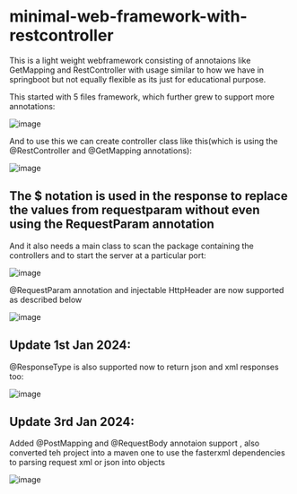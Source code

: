 # minimal-web-framework-with-restcontroller

This is a light weight webframework consisting of annotaions like GetMapping and RestController with usage similar to how we have in springboot but not equally flexible as its just for educational purpose.

This started with 5 files framework, which further grew to support more annotations:

![image](https://github.com/devashish234073/minimal-web-framework-with-restcontroller/assets/20777854/4393147e-32b8-43c1-a548-cdb3b25ad59a)

And to use this we can create controller class like this(which is using the @RestController and @GetMapping annotations):

![image](https://github.com/devashish234073/minimal-web-framework-with-restcontroller/assets/20777854/78f320ac-8f53-4550-b7e4-189a7211a6ae)

## The $ notation is used in the response to replace the values from requestparam without even using the RequestParam annotation

And it also needs a main class to scan the package containing the controllers and to start the server at a particular port:

![image](https://github.com/devashish234073/minimal-web-framework-with-restcontroller/assets/20777854/39e622d9-fc58-46f7-85de-2fd31fc7fe3e)

@RequestParam annotation and injectable HttpHeader are now supported as described below

![image](https://github.com/devashish234073/minimal-web-framework-with-restcontroller/assets/20777854/beed0d0e-5d9d-4f1a-be4c-1adba3b2a50a)

## Update 1st Jan 2024:

@ResponseType is also supported now to return json and xml responses too:

![image](https://github.com/devashish234073/minimal-web-framework-with-restcontroller/assets/20777854/70b29317-1d70-4974-8dcf-21060c698d5f)

## Update 3rd Jan 2024:

Added @PostMapping and @RequestBody annotaion support , also converted teh project into a maven one to use the fasterxml dependencies to parsing request xml or json into objects

![image](https://github.com/devashish234073/minimal-web-framework-with-restcontroller/assets/20777854/448a1184-779c-4583-8ffa-6b8f36287673)






